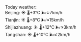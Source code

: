 Today weather:  
Beijing: ☀️ 🌡️+3°C 🌬️↓7km/h  
Tianjin: ☀️ 🌡️+8°C 🌬️↘15km/h  
Shijiazhuang: ☀️ 🌡️+12°C 🌬️↘3km/h  
Tangshan: ☀️ 🌡️+10°C 🌬️↙2km/h  
